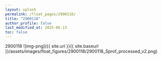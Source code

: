 ```yaml
---
layout: splash
permalink: /float_pages/2900118/
title: "2900118"
author_profile: false
last_modified_at: 2025-06-13
toc: false
---
```

 
2900118
![img-png]({{ site.url }}{{ site.baseurl }}/assets/images/float_figures/2900118/2900118_Sprof_processed_v2.png)